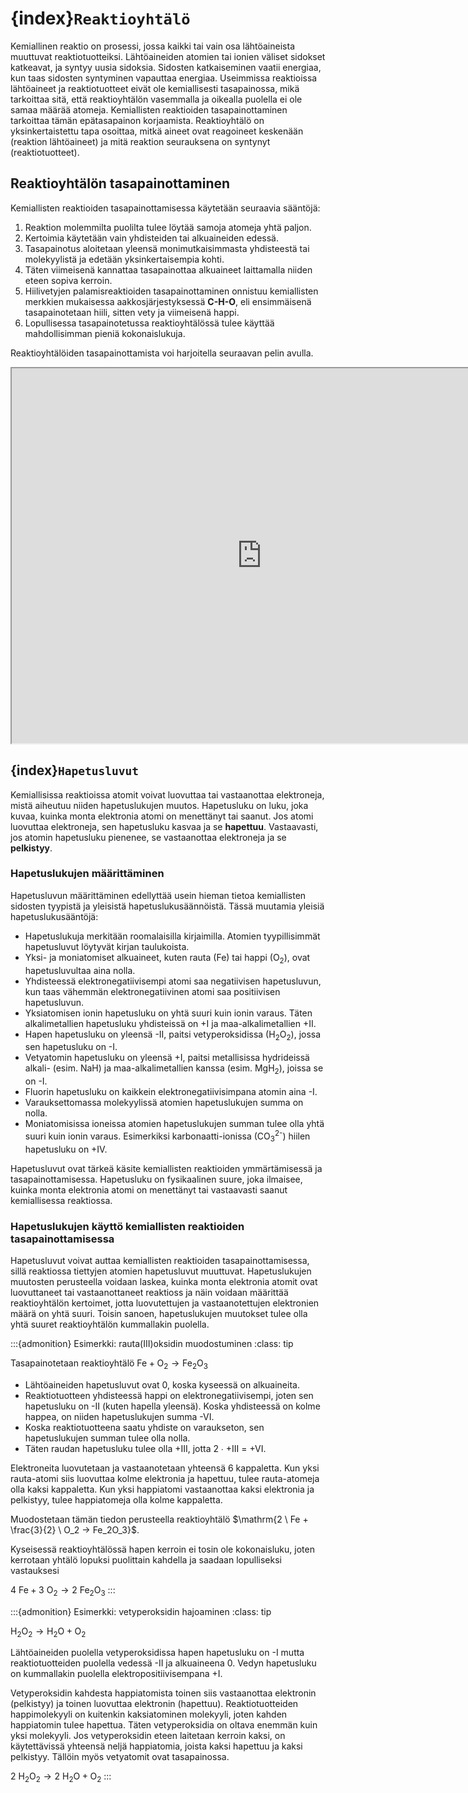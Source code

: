 # {index}`Reaktioyhtälö`
Kemiallinen reaktio on prosessi, jossa kaikki tai vain osa lähtöaineista muuttuvat reaktiotuotteiksi. Lähtöaineiden atomien tai ionien väliset sidokset katkeavat, ja syntyy uusia sidoksia. Sidosten katkaiseminen vaatii energiaa, kun taas sidosten syntyminen vapauttaa energiaa. Useimmissa reaktioissa lähtöaineet ja reaktiotuotteet eivät ole kemiallisesti tasapainossa, mikä tarkoittaa sitä, että reaktioyhtälön vasemmalla ja oikealla puolella ei ole samaa määrää atomeja. Kemiallisten reaktioiden tasapainottaminen tarkoittaa tämän epätasapainon korjaamista. Reaktioyhtälö on yksinkertaistettu tapa osoittaa, mitkä aineet ovat reagoineet keskenään (reaktion lähtöaineet) ja mitä reaktion seurauksena on syntynyt (reaktiotuotteet).

## Reaktioyhtälön tasapainottaminen
Kemiallisten reaktioiden tasapainottamisessa käytetään seuraavia sääntöjä:

1. Reaktion molemmilta puolilta tulee löytää samoja atomeja yhtä paljon.
2. Kertoimia käytetään vain yhdisteiden tai alkuaineiden edessä.
3. Tasapainotus aloitetaan yleensä monimutkaisimmasta yhdisteestä tai molekyylistä ja edetään yksinkertaisempia kohti.
4. Täten viimeisenä kannattaa tasapainottaa alkuaineet laittamalla niiden eteen sopiva kerroin.
5. Hiilivetyjen palamisreaktioiden tasapainottaminen onnistuu kemiallisten merkkien mukaisessa aakkosjärjestyksessä **C-H-O**, eli ensimmäisenä tasapainotetaan hiili, sitten vety ja viimeisenä happi.
6. Lopullisessa tasapainotetussa reaktioyhtälössä tulee käyttää mahdollisimman pieniä kokonaislukuja.

Reaktioyhtälöiden tasapainottamista voi harjoitella seuraavan pelin avulla.
<iframe src="https://phet.colorado.edu/sims/html/balancing-chemical-equations/latest/balancing-chemical-equations_fi.html"
        width="800"
        height="600"
        allowfullscreen>
</iframe>

## {index}`Hapetusluvut`
Kemiallisissa reaktioissa atomit voivat luovuttaa tai vastaanottaa elektroneja, mistä aiheutuu niiden hapetuslukujen muutos. Hapetusluku on luku, joka kuvaa, kuinka monta elektronia atomi on menettänyt tai saanut. Jos atomi luovuttaa elektroneja, sen hapetusluku kasvaa ja se **hapettuu**. Vastaavasti, jos atomin hapetusluku pienenee, se vastaanottaa elektroneja ja se **pelkistyy**.

### Hapetuslukujen määrittäminen
Hapetusluvun määrittäminen edellyttää usein hieman tietoa kemiallisten sidosten tyypistä ja yleisistä hapetuslukusäännöistä. Tässä muutamia yleisiä hapetuslukusääntöjä:

- Hapetuslukuja merkitään roomalaisilla kirjaimilla. Atomien tyypillisimmät hapetusluvut löytyvät kirjan taulukoista.
- Yksi- ja moniatomiset alkuaineet, kuten rauta (Fe) tai happi (O<sub>2</sub>), ovat hapetusluvultaa aina nolla.
- Yhdisteessä elektronegatiivisempi atomi saa negatiivisen hapetusluvun, kun taas vähemmän elektronegatiivinen atomi saa positiivisen hapetusluvun.
- Yksiatomisen ionin hapetusluku on yhtä suuri kuin ionin varaus. Täten alkalimetallien hapetusluku yhdisteissä on +I ja maa-alkalimetallien +II.
- Hapen hapetusluku on yleensä -II, paitsi vetyperoksidissa (H<sub>2</sub>O<sub>2</sub>), jossa sen hapetusluku on -I.
- Vetyatomin hapetusluku on yleensä +I, paitsi metallisissa hydrideissä alkali- (esim. NaH) ja maa-alkalimetallien kanssa (esim. MgH<sub>2</sub>), joissa se on -I.
- Fluorin hapetusluku on kaikkein elektronegatiivisimpana atomin aina -I.
- Varauksettomassa molekyylissä atomien hapetuslukujen summa on nolla.
- Moniatomisissa ioneissa atomien hapetuslukujen summan tulee olla yhtä suuri kuin ionin varaus. Esimerkiksi karbonaatti-ionissa (CO<sub>3</sub><sup>2-</sup>) hiilen hapetusluku on +IV.

Hapetusluvut ovat tärkeä käsite kemiallisten reaktioiden ymmärtämisessä ja tasapainottamisessa. Hapetusluku on fysikaalinen suure, joka ilmaisee, kuinka monta elektronia atomi on menettänyt tai vastaavasti saanut kemiallisessa reaktiossa.

### Hapetuslukujen käyttö kemiallisten reaktioiden tasapainottamisessa
Hapetusluvut voivat auttaa kemiallisten reaktioiden tasapainottamisessa, sillä reaktiossa tiettyjen atomien hapetusluvut muuttuvat. Hapetuslukujen muutosten perusteella voidaan laskea, kuinka monta elektronia atomit ovat luovuttaneet tai vastaanottaneet reaktioss ja näin voidaan määrittää reaktioyhtälön kertoimet, jotta luovutettujen ja vastaanotettujen elektronien määrä on yhtä suuri. Toisin sanoen, hapetuslukujen muutokset tulee olla yhtä suuret reaktioyhtälön kummallakin puolella.

:::{admonition} Esimerkki: rauta(III)oksidin muodostuminen
:class: tip

Tasapainotetaan reaktioyhtälö $\mathrm{Fe + O_2 → Fe_2O_3}$

- Lähtöaineiden hapetusluvut ovat 0, koska kyseessä on alkuaineita.
- Reaktiotuotteen yhdisteessä happi on elektronegatiivisempi, joten sen hapetusluku on -II (kuten hapella yleensä). Koska yhdisteessä on kolme happea, on niiden hapetuslukujen summa -VI.
- Koska reaktiotuotteena saatu yhdiste on varaukseton, sen hapetuslukujen summan tulee olla nolla.
- Täten raudan hapetusluku tulee olla +III, jotta 2 ∙ +III = +VI.

Elektroneita luovutetaan ja vastaanotetaan yhteensä 6 kappaletta.
Kun yksi rauta-atomi siis luovuttaa kolme elektronia ja hapettuu, tulee rauta-atomeja olla kaksi kappaletta.
Kun yksi happiatomi vastaanottaa kaksi elektronia ja pelkistyy, tulee happiatomeja olla kolme kappaletta.

Muodostetaan tämän tiedon perusteella reaktioyhtälö $\mathrm{2 \ Fe + \frac{3}{2} \ O_2 → Fe_2O_3}$.

Kyseisessä reaktioyhtälössä hapen kerroin ei tosin ole kokonaisluku, joten kerrotaan yhtälö lopuksi puolittain kahdella ja saadaan lopulliseksi vastauksesi

$\mathrm{4 \ Fe + 3 \ O_2 → 2 \ Fe_2O_3}$
:::

:::{admonition} Esimerkki: vetyperoksidin hajoaminen
:class: tip

$\mathrm{H_2O_2 → H_2O + O_2}$

Lähtöaineiden puolella vetyperoksidissa hapen hapetusluku on -I mutta reaktiotuotteiden puolella vedessä -II ja alkuaineena 0. Vedyn hapetusluku on kummallakin puolella elektropositiivisempana +I.

Vetyperoksidin kahdesta happiatomista toinen siis vastaanottaa elektronin (pelkistyy) ja toinen luovuttaa elektronin (hapettuu). Reaktiotuotteiden happimolekyyli on kuitenkin kaksiatominen molekyyli, joten kahden happiatomin tulee hapettua. Täten vetyperoksidia on oltava enemmän kuin yksi molekyyli. Jos vetyperoksidin eteen laitetaan kerroin kaksi, on käytettävissä yhteensä neljä happiatomia, joista kaksi hapettuu ja kaksi pelkistyy. Tällöin myös vetyatomit ovat tasapainossa.

$\mathrm{2 \ H_2O_2 → 2 \ H_2O + O_2}$
:::